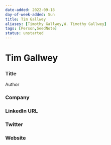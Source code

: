 ```yaml
---
date-added: 2022-09-18
day-of-week-added: Sun
title: Tim Gallwey
aliases: [Timothy Gallwey,W. Timothy Gallwey]
tags: [Person,SeedNote]
status: unstarted
---
```


# Tim Gallwey

### Title
Author

### Company


### LinkedIn URL


### Twitter


### Website






